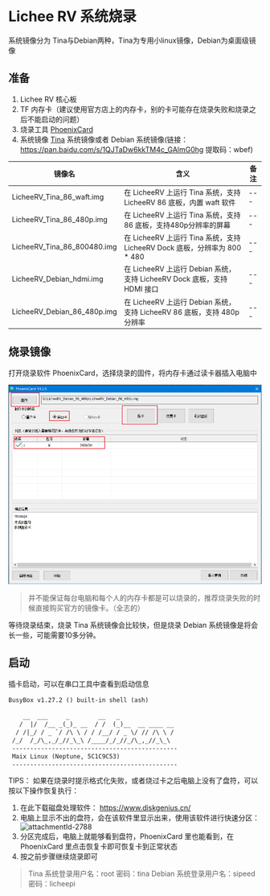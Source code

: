 # Lichee RV 系统烧录

系统镜像分为 Tina与Debian两种，Tina为专用小linux镜像，Debian为桌面级镜像

## 准备

1. Lichee RV 核心板
2. TF 内存卡（建议使用官方店上的内存卡，别的卡可能存在烧录失败和烧录之后不能启动的问题）
3. 烧录工具 [PhoenixCard](https://dl.sipeed.com/shareURL/LICHEE/D1/Lichee_RV/tool)
4. 系统镜像
    [Tina](https://dl.sipeed.com/shareURL/LICHEE/D1/Lichee_RV/SDK/image) 系统镜像或者 Debian 系统镜像(链接：https://pan.baidu.com/s/1QJTaDw6kkTM4c_GAlmG0hg 提取码：wbef)

| 镜像名 | 含义 | 备注 |
| --- | --- | --- |
| LicheeRV_Tina_86_waft.img | 在 LicheeRV 上运行 Tina 系统，支持 LicheeRV 86 底板，内置 waft 软件 | --- |
| LicheeRV_Tina_86_480p.img | 在 LicheeRV 上运行 Tina 系统，支持 86 底板，支持480p分辨率的屏幕 | --- |
| LicheeRV_Tina_86_800480.img |  在 LicheeRV 上运行 Tina 系统，支持 LicheeRV Dock 底板，分辨率为 800 * 480 | --- |
| LicheeRV_Debian_hdmi.img | 在 LicheeRV 上运行 Debian 系统，支持 LicheeRV Dock 底板，支持 HDMI 接口 | --- |
| LicheeRV_Debian_86_480p.img | 在 LicheeRV 上运行 Debian 系统，支持 LicheeRV 86 底板，支持 480p 分辨率 | --- |



## 烧录镜像

打开烧录软件 PhoenixCard，选择烧录的固件，将内存卡通过读卡器插入电脑中

![](./../assets/RV/flash.png)

> 并不能保证每台电脑和每个人的内存卡都是可以烧录的，推荐烧录失败的时候直接购买官方的镜像卡。（全志的）

等待烧录结束，烧录 Tina 系统镜像会比较快，但是烧录 Debian 系统镜像是将会长一些，可能需要10多分钟。

## 启动
插卡启动，可以在串口工具中查看到启动信息

```shell
BusyBox v1.27.2 () built-in shell (ash)

    __  ___     _        __   _   
   /  |/  /__ _(_)_ __  / /  (_)__  __ ____ __
  / /|_/ / _ `/ /\ \ / / /__/ / _ \/ // /\ \ /
 /_/  /_/\_,_/_//_\_\ /____/_/_//_/\_,_//_\_\ 
 ----------------------------------------------
 Maix Linux (Neptune, 5C1C9C53)
 ----------------------------------------------
```

TIPS：
如果在烧录时提示格式化失败，或者烧过卡之后电脑上没有了盘符，可以按以下操作恢复执行：

1. 在此下载磁盘处理软件： https://www.diskgenius.cn/
2. 电脑上显示不出的盘符，会在该软件里显示出来，使用该软件进行快速分区：
    ![attachmentId-2788](https://bbs.sipeed.com/storage/attachments/2021/12/17/K9SdDOalmpgIwFopjoUU7sV2zgp26E1d85EMwgXf.png)
3. 分区完成后，电脑上就能够看到盘符，PhoenixCard 里也能看到，在 PhoenixCard 里点击恢复卡即可恢复卡到正常状态
4. 按之前步骤继续烧录即可

> Tina 系统登录用户名：root  密码：tina
> Debian 系统登录用户名：sipeed 密码：licheepi